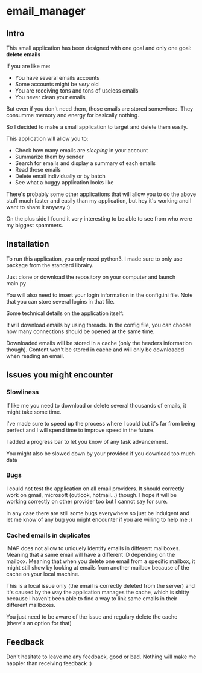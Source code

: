 # email_manager

## Intro 

This small application has been designed with one goal and only one goal:
    **delete emails**

If you are like me:
- You have several emails accounts
- Some accounts might be _very_ old
- You are receiving tons and tons of useless emails
- You never clean your emails

But even if you don't need them, those emails are stored somewhere.
They consumme memory and energy for basically nothing.

So I decided to make a small application to target and delete them easily.

This application will allow you to:
- Check how many emails are _sleeping_ in your account
- Summarize them by sender
- Search for emails and display a summary of each emails
- Read those emails
- Delete email individually or by batch
- See what a buggy application looks like

There's probably some other applications that will allow you to do the above
stuff much faster and easily than my application, but hey it's working and I
want to share it anyway :)

On the plus side I found it very interesting to be able to see from who 
were my biggest spammers.


## Installation

To run this application, you only need python3. I made sure to only use
package from the standard librairy.

Just clone or download the repository on your computer and launch main.py

You will also need to insert your login information in the config.ini file.
Note that you can store several logins in that file.

Some technical details on the application itself:

It will download emails by using threads. In the config file, you can
choose how many connections should be opened at the same time.

Downloaded emails will be stored in a cache (only the headers information though).
Content won't be stored in cache and will only be downloaded when reading an email.


## Issues you might encounter

### Slowliness

If like me you need to download or delete several thousands of emails, it might
take some time.

I've made sure to speed up the process where I could but it's far from being
perfect and I will spend time to improve speed in the future.

I added a progress bar to let you know of any task advancement.

You might also be slowed down by your provided if you download too much data

### Bugs

I could not test the application on all email providers.
It should correctly work on gmail, microsoft (outlook, hotmail...) though.
I hope it will be working correctly on other provider too but I cannot say for sure.

In any case there are still some bugs everywhere so just be indulgent and let me know
of any bug you might encounter if you are willing to help me :)


### Cached emails in duplicates

IMAP does not allow to uniquely identify emails in different mailboxes.
Meaning that a same email will have a different ID depending on the mailbox.
Meaning that when you delete one email from a specific mailbox, it might still
show by looking at emails from another mailbox because of the cache on your local machine.

This is a local issue only (the email is correctly deleted from the server)
and it's caused by the way the application manages the cache, which is shitty
because I haven't been able to find a way to link same emails in
their different mailboxes.

You just need to be aware of the issue and regulary delete the cache (there's
an option for that)


## Feedback
Don't hesitate to leave me any feedback, good or bad.
Nothing will make me happier than receiving feedback :)

